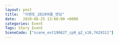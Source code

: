 ```yaml
---
layout: post
title:  "이벤트_2019여름_엔딩"
date:   2020-08-25 13:00:00 +0000
categories: Event
Tags: Story Event
SceneCode: ["scene_evt190627_cp0_q2_s10,7429311"]
---
```

